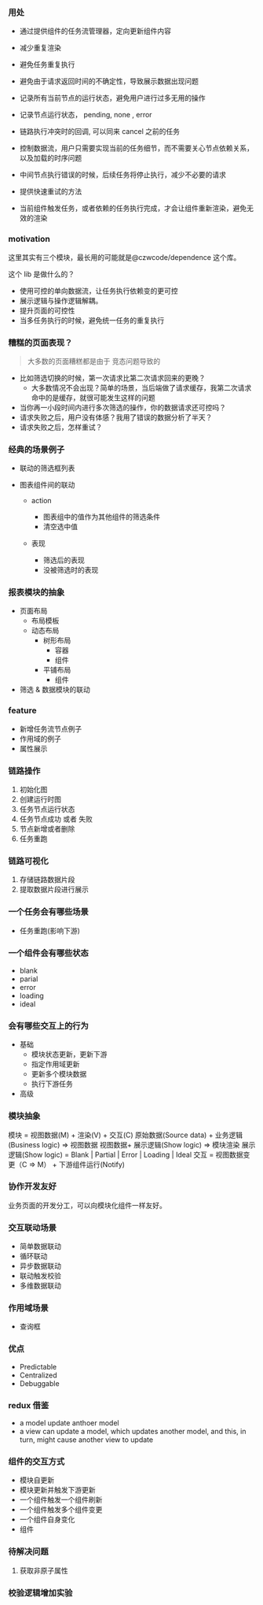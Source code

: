 ### 用处

- 通过提供组件的任务流管理器，定向更新组件内容
- 减少重复渲染
- 避免任务重复执行
- 避免由于请求返回时间的不确定性，导致展示数据出现问题
- 记录所有当前节点的运行状态，避免用户进行过多无用的操作

- 记录节点运行状态， pending, none , error
- 链路执行冲突时的回调, 可以同来 cancel 之前的任务
- 控制数据流，用户只需要实现当前的任务细节，而不需要关心节点依赖关系，以及加载的时序问题
- 中间节点执行错误的时候，后续任务将停止执行，减少不必要的请求
- 提供快速重试的方法
- 当前组件触发任务，或者依赖的任务执行完成，才会让组件重新渲染，避免无效的渲染

### motivation

这里其实有三个模块，最长用的可能就是@czwcode/dependence 这个库。

这个 lib 是做什么的？

- 使用可控的单向数据流，让任务执行依赖变的更可控
- 展示逻辑与操作逻辑解耦。
- 提升页面的可控性
- 当多任务执行的时候，避免统一任务的重复执行

### 糟糕的页面表现？

> 大多数的页面糟糕都是由于 竞态问题导致的

- 比如筛选切换的时候，第一次请求比第二次请求回来的更晚？
  - 大多数情况不会出现？简单的场景，当后端做了请求缓存，我第二次请求命中的是缓存，就很可能发生这样的问题
- 当你再一小段时间内进行多次筛选的操作，你的数据请求还可控吗？
- 请求失败之后，用户没有体感？我用了错误的数据分析了半天？
- 请求失败之后，怎样重试？

### 经典的场景例子

- 联动的筛选框列表
- 图表组件间的联动

  - action

    - 图表组中的值作为其他组件的筛选条件
    - 清空选中值

  - 表现
    - 筛选后的表现
    - 没被筛选时的表现

### 报表模块的抽象

- 页面布局
  - 布局模板
  - 动态布局
    - 树形布局
      - 容器
      - 组件
    - 平铺布局
      - 组件
- 筛选 & 数据模块的联动

### feature

- 新增任务流节点例子
- 作用域的例子
- 属性展示

### 链路操作

1. 初始化图
2. 创建运行时图
3. 任务节点运行状态
4. 任务节点成功 或者 失败
5. 节点新增或者删除
6. 任务重跑

### 链路可视化

1. 存储链路数据片段
2. 提取数据片段进行展示

### 一个任务会有哪些场景

- 任务重跑(影响下游)

### 一个组件会有哪些状态

- blank
- parial
- error
- loading
- ideal

### 会有哪些交互上的行为

- 基础
  - 模块状态更新，更新下游
  - 指定作用域更新
  - 更新多个模块数据
  - 执行下游任务
- 高级

### 模块抽象

模块 = 视图数据(M) + 渲染(V) + 交互(C)
原始数据(Source data) + 业务逻辑(Business logic) => 视图数据
视图数据+ 展示逻辑(Show logic) => 模块渲染
展示逻辑(Show logic) = Blank | Partial | Error | Loading | Ideal
交互 = 视图数据变更（C => M） + 下游组件运行(Notify)

### 协作开发友好

业务页面的开发分工，可以向模块化组件一样友好。

### 交互联动场景

- 简单数据联动
- 循环联动
- 异步数据联动
- 联动触发校验
- 多维数据联动

### 作用域场景

- 查询框

### 优点

- Predictable
- Centralized
- Debuggable

### redux 借鉴

- a model update anthoer model
- a view can update a model, which updates another model, and this, in turn, might cause another view to update

### 组件的交互方式

- 模块自更新
- 模块更新并触发下游更新
- 一个组件触发一个组件刷新
- 一个组件触发多个组件变更
- 一个组件自身变化
- 组件


### 待解决问题 
1. 获取非原子属性


### 校验逻辑增加实验